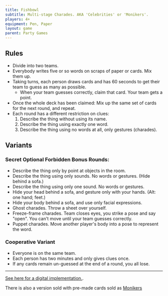 ```yaml
---
title: Fishbowl
subtitle: Multi-stage Charades. AKA 'Celebrities' or 'Monikers'.
players: 4+
equipment: Pen, Paper
layout: game
parent: Party Games
---
```


## Rules

- Divide into two teams.
- Everybody writes five or so words on scraps of paper or cards. Mix them up.
- Taking turns, each person draws cards and has 60 seconds to get their team to guess as many as possible. 
  - When your team guesses correctly, claim that card. Your team gets a point.
- Once the whole deck has been claimed: Mix up the same set of cards for the next round, and repeat.
- Each round has a different restriction on clues:
  1. Describe the thing without using its name.
  2. Describe the thing using exactly one word.
  3. Describe the thing using no words at all, only gestures (charades).

## Variants

### Secret Optional Forbidden Bonus Rounds:

- Describe the thing only by point at objects in the room.
- Describe the thing using only sounds. No words or gestures. (Hide behind a sofa.)
- Describe the thing using only one sound. No words or gestures.
- Hide your head behind a sofa, and gesture only with your hands. (Alt: one hand; feet.)
- Hide your body behind a sofa, and use only facial expressions.
- Ghost charades. Throw a sheet over yourself.
- Freeze-frame charades. Team closes eyes, you strike a pose and say "open". You can't move until your team guesses correctly.
- Puppet charades. Move another player's body into a pose to represent the word.

### Cooperative Variant

- Everyone is on the same team.
- Each person has two minutes and only gives clues once.
- If any cards remain un-guessed at the end of a round, you all lose.


---


[See here for a digital implementation.](https://fishbowl-game.com/).

There is also a version sold with pre-made cards sold as [Monikers](https://boardgamegeek.com/boardgame/156546/monikers)

